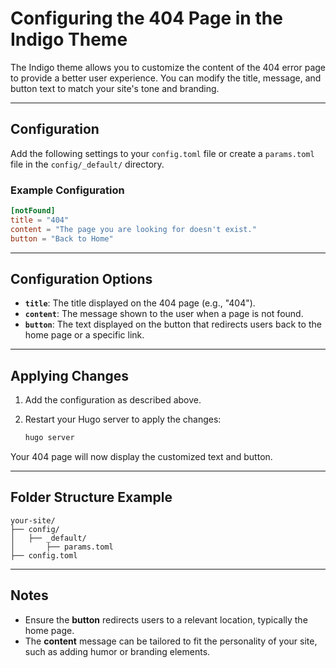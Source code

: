 # Configuring the 404 Page in the Indigo Theme

The Indigo theme allows you to customize the content of the 404 error page to provide a better user experience. You can modify the title, message, and button text to match your site's tone and branding.

---

## Configuration

Add the following settings to your `config.toml` file or create a `params.toml` file in the `config/_default/` directory.

### Example Configuration

```toml
[notFound]
title = "404"
content = "The page you are looking for doesn't exist."
button = "Back to Home"
```

---

## Configuration Options

- **`title`**: The title displayed on the 404 page (e.g., "404").
- **`content`**: The message shown to the user when a page is not found.
- **`button`**: The text displayed on the button that redirects users back to the home page or a specific link.

---

## Applying Changes

1. Add the configuration as described above.
2. Restart your Hugo server to apply the changes:

   ```bash
   hugo server
   ```

Your 404 page will now display the customized text and button.

---

## Folder Structure Example

```plaintext
your-site/
├── config/
│   ├── _default/
│       ├── params.toml
├── config.toml
```

---

## Notes

- Ensure the **button** redirects users to a relevant location, typically the home page.
- The **content** message can be tailored to fit the personality of your site, such as adding humor or branding elements.

